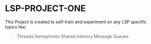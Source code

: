 # LSP-PROJECT-ONE


This Project is created to self-train and experiment on any LSP specific topics like:

> Threads
> Semaphores
> Shared memory
> Message Queues
